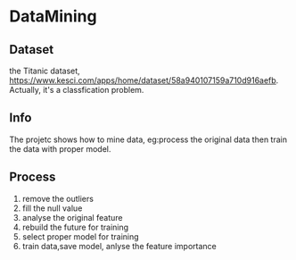 # DataMining
## Dataset
the Titanic dataset, https://www.kesci.com/apps/home/dataset/58a940107159a710d916aefb. Actually, it's a classfication problem. 
## Info  
The projetc shows how to mine data, eg:process the original data then train the data with proper model.
## Process  
1. remove the outliers
2. fill the null value
3. analyse the original feature
4. rebuild the future for training
5. select proper model for training
6. train data,save model, anlyse the feature importance
